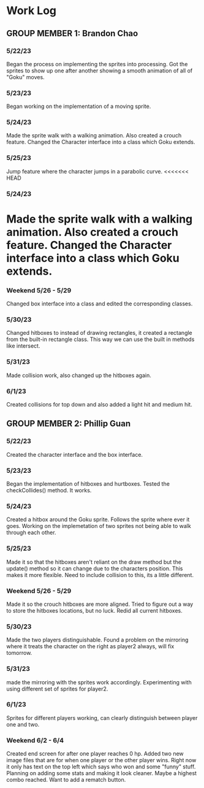 # Work Log

## GROUP MEMBER 1: Brandon Chao

### 5/22/23

Began the process on implementing the sprites into processing. Got the sprites to show up one after another showing a smooth animation of all of "Goku" moves.

### 5/23/23

Began working on the implementation of a moving sprite.

### 5/24/23

Made the sprite walk with a walking animation. Also created a crouch feature. Changed the Character interface into a class which Goku extends.

### 5/25/23

Jump feature where the character jumps in a parabolic curve.
<<<<<<< HEAD

### 5/24/23

Made the sprite walk with a walking animation. Also created a crouch feature. Changed the Character interface into a class which Goku extends.
=======

### Weekend 5/26 - 5/29

Changed box interface into a class and edited the corresponding classes.

### 5/30/23

Changed hitboxes to instead of drawing rectangles, it created a rectangle from the built-in rectangle class. This way we can use the built in methods like intersect.

### 5/31/23

Made collision work, also changed up the hitboxes again.


### 6/1/23

Created collisions for top down and also added a light hit and medium hit.

## GROUP MEMBER 2: Phillip Guan

### 5/22/23

Created the character interface and the box interface.

### 5/23/23

Began the implementation of hitboxes and hurtboxes. Tested the checkCollides() method. It works.

### 5/24/23

Created a hitbox around the Goku sprite. Follows the sprite where ever it goes. Working on the implemetation of two sprites not being able to walk through each other.

### 5/25/23

Made it so that the hitboxes aren't reliant on the draw method but the update() method so it can change due to the characters position. This makes it more
flexible. Need to include collision to this, its a little different.

### Weekend 5/26 - 5/29

Made it so the crouch hitboxes are more aligned. Tried to figure out a way to store the hitboxes locations, but no luck. Redid all current hitboxes.

### 5/30/23

Made the two players distinguishable. Found a problem on the mirroring where it treats the character on the right as player2 always, will fix tomorrow.

### 5/31/23

made the mirroring with the sprites work accordingly. Experimenting with using different set of sprites for player2.

### 6/1/23

Sprites for different players working, can clearly distinguish between player one and two.

### Weekend 6/2 - 6/4

Created end screen for after one player reaches 0 hp. Added two new image files that are for when one player or the other player wins. Right now it only has text on the top left which says who won
and some "funny" stuff. Planning on adding some stats and making it look cleaner. Maybe a highest combo reached. Want to add a rematch button.
